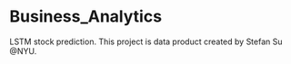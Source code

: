 # Business_Analytics
LSTM stock prediction. This project is data product created by Stefan Su @NYU. 
